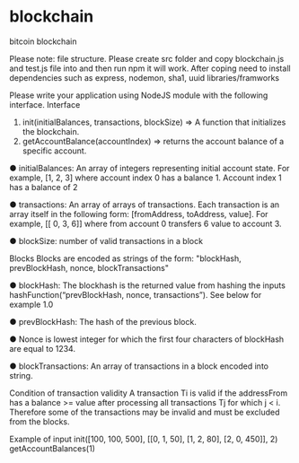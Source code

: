 # blockchain
bitcoin blockchain

Please note:
file structure.  Please create src folder and copy blockchain.js and test.js file into and then run npm it will work.
After coping need to install dependencies such as express, nodemon, sha1, uuid libraries/framworks

Please write your application using NodeJS module with the following interface.
Interface
1. init(initialBalances, transactions, blockSize) => A function that initializes the
blockchain.
2. getAccountBalance(accountIndex) => returns the account balance of a specific
account.

● initialBalances: An array of integers representing initial account state. For
example, [1, 2, 3] where account index 0 has a balance 1. Account index 1 has a
balance of 2

● transactions: An array of arrays of transactions. Each transaction is an array
itself in the following form: [fromAddress, toAddress, value]. For example, [[ 0, 3,
6]] where from account 0 transfers 6 value to account 3.

● blockSize: number of valid transactions in a block

Blocks
Blocks are encoded as strings of the form: "blockHash, prevBlockHash, nonce,
blockTransactions"

● blockHash: The blockhash is the returned value from hashing the inputs
hashFunction(“prevBlockHash, nonce, transactions”). See below for example 1.0

● prevBlockHash: The hash of the previous block.

● Nonce is lowest integer for which the first four characters of blockHash are equal
to 1234.

● blockTransactions: An array of transactions in a block encoded into string.

Condition of transaction validity
A transaction Ti is valid if the addressFrom has a balance >= value after processing all
transactions Tj for which j < i. Therefore some of the transactions may be invalid and
must be excluded from the blocks.

Example of input
init([100, 100, 500], [[0, 1, 50], [1, 2, 80], [2, 0, 450]], 2)
getAccountBalances(1)


